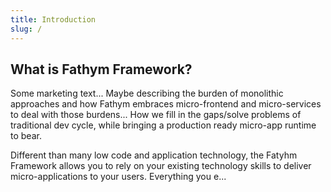 ```yaml
---
title: Introduction
slug: /
---
```


## What is Fathym Framework?

Some marketing text... Maybe describing the burden of monolithic approaches and how Fathym embraces micro-frontend and micro-services to deal with those burdens...  How we fill in the gaps/solve problems of traditional dev cycle, while bringing a production ready micro-app runtime to bear.

Different than many low code and application technology, the Fatyhm Framework allows you to rely on your existing technology skills to deliver micro-applications to your users.  Everything you e...

